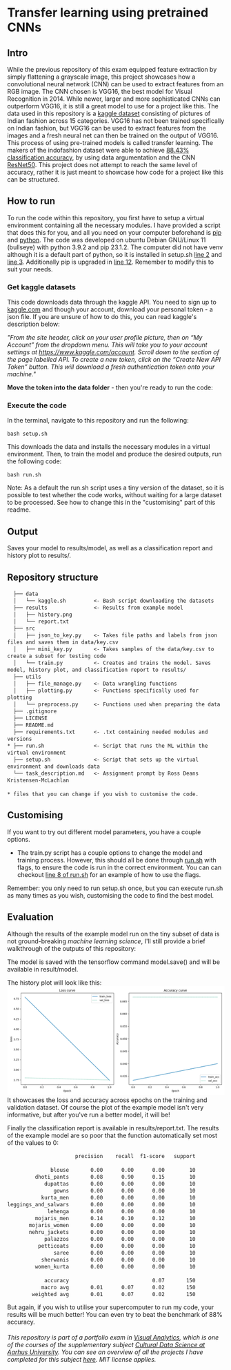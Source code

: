 # Transfer learning using pretrained CNNs

## Intro

While the previous repository of this exam equipped feature extraction by simply flattening a grayscale image, this project showcases how a convolutional neural network (CNN) can be used to extract features from an RGB image. The CNN chosen is VGG16, the best model for Visual Recognition in 2014. While newer, larger and more sophisticated CNNs can outperform VGG16, it is still a great model to use for a project like this. 
The data used in this repository is a [kaggle dataset](https://www.kaggle.com/datasets/validmodel/indo-fashion-dataset) consisting of pictures of Indian fashion across 15 categories. VGG16 has not been trained specifically on Indian fashion, but VGG16 can be used to extract features from the images and a fresh neural net can then be trained on the output of VGG16. This process of using pre-trained models is called transfer learning. 
The makers of the indofashion dataset were able to achieve [88.43% classification accuracy](https://arxiv.org/pdf/2104.02830.pdf), by using data argumentation and the CNN [ResNet50](https://se.mathworks.com/help/deeplearning/ref/resnet50.html). This project does not attempt to reach the same level of accuracy, rather it is just meant to showcase how code for a project like this can be structured.

## How to run

To run the code within this repository, you first have to setup a virtual environment containing all the necessary modules. I have provided a script that does this for you, and all you need on your computer beforehand is [pip](https://pypi.org/project/pip/) and [python](https://www.python.org/). The code was developed on ubuntu Debian GNU/Linux 11 (bullseye) with python 3.9.2 and pip 23.1.2. The computer did not have venv although it is a default part of python, so it is installed in setup.sh [line 2](https://github.com/AddiH/Cultural_Data_Science/blob/e0a4d853a0c231647f1a4221e91bcace259dca7c/Visual/03_pretrained_cnns/setup.sh#L2) and [line 3](https://github.com/AddiH/Cultural_Data_Science/blob/e0a4d853a0c231647f1a4221e91bcace259dca7c/Visual/03_pretrained_cnns/setup.sh#L3). Additionally pip is upgraded in [line 12](https://github.com/AddiH/Cultural_Data_Science/blob/e0a4d853a0c231647f1a4221e91bcace259dca7c/Visual/03_pretrained_cnns/setup.sh#L12). Remember to modify this to suit your needs.

### Get kaggle datasets
This code downloads data through the kaggle API. You need to sign up to [kaggle.com](https://www.kaggle.com/) and though your account, download your personal token - a json file. If you are unsure of how to do this, you can read kaggle's description below:

*"From the site header, click on your user profile picture, then on “My Account” from the dropdown menu. This will take you to your account settings at https://www.kaggle.com/account. Scroll down to the section of the page labelled API. To create a new token, click on the “Create New API Token” button. This will download a fresh authentication token onto your machine."*

**Move the token into the data folder** - then you're ready to run the code:

### Execute the code

In the terminal, navigate to this repository and run the following:
```
bash setup.sh
```
This downloads the data and installs the necessary modules in a virtual environment. Then, to train the model and produce the desired outputs, run the following code:
```
bash run.sh
```
Note: As a default the run.sh script uses a tiny version of the dataset, so it is possible to test whether the code works, without waiting for a large dataset to be processed. See how to change this in the "customising" part of this readme.

## Output
Saves your model to results/model, as well as a classification report and history plot to results/.

## Repository structure
```
  ├── data
  │   └── kaggle.sh         <- Bash script downloading the datasets
  ├── results               <- Results from example model
  │   ├── history.png         
  │   └── report.txt
  ├── src
  │   ├── json_to_key.py    <- Takes file paths and labels from json files and saves them in data/key.csv
  │   ├── mini_key.py       <- Takes samples of the data/key.csv to create a subset for testing code
  │   └── train.py          <- Creates and trains the model. Saves model, history plot, and classification report to results/
  ├── utils
  │   ├── file_manage.py    <- Data wrangling functions
  │   ├── plotting.py       <- Functions specifically used for plotting
  │   └── preprocess.py     <- Functions used when preparing the data
  ├── .gitignore
  ├── LICENSE
  ├── README.md
  ├── requirements.txt      <- .txt containing needed modules and versions
* ├── run.sh                <- Script that runs the ML within the virtual environment
  ├── setup.sh              <- Script that sets up the virtual environment and downloads data
  └── task_description.md   <- Assignment prompt by Ross Deans Kristensen-McLachlan
  
* files that you can change if you wish to customise the code.
```

## Customising
If you want to try out different model parameters, you have a couple options. 
- The train.py script has a couple options to change the model and training process. However, this should all be done through [run.sh](https://github.com/AddiH/Cultural_Data_Science/blob/main/Visual/03_pretrained_cnns/run.sh) with flags, to ensure the code is run in the correct environment. You can can checkout [line 8 of run.sh](https://github.com/AddiH/Cultural_Data_Science/blob/e0a4d853a0c231647f1a4221e91bcace259dca7c/Visual/03_pretrained_cnns/run.sh#L8) for an example of how to use the flags.

Remember: you only need to run setup.sh once, but you can execute run.sh as many times as you wish, customising the code to find the best model. 

## Evaluation
Although the results of the example model run on the tiny subset of data is not ground-breaking *machine learning science*, I'll still provide a brief walkthrough of the outputs of this repository:

The model is saved with the tensorflow command model.save() and will be available in result/model.

The history plot will look like this:
![History](results/history.png)
It showcases the loss and accuracy across epochs on the training and validation dataset. Of course the plot of the example model isn't very informative, but after you've run a better model, it will be!

Finally the classification report is available in results/report.txt. The results of the example model are so poor that the function automatically set most of the values to 0:

```
                      precision    recall  f1-score   support

              blouse       0.00      0.00      0.00        10
         dhoti_pants       0.08      0.90      0.15        10
            dupattas       0.00      0.00      0.00        10
               gowns       0.00      0.00      0.00        10
           kurta_men       0.00      0.00      0.00        10
leggings_and_salwars       0.00      0.00      0.00        10
             lehenga       0.00      0.00      0.00        10
         mojaris_men       0.14      0.10      0.12        10
       mojaris_women       0.00      0.00      0.00        10
       nehru_jackets       0.00      0.00      0.00        10
            palazzos       0.00      0.00      0.00        10
          petticoats       0.00      0.00      0.00        10
               saree       0.00      0.00      0.00        10
           sherwanis       0.00      0.00      0.00        10
         women_kurta       0.00      0.00      0.00        10

            accuracy                           0.07       150
           macro avg       0.01      0.07      0.02       150
        weighted avg       0.01      0.07      0.02       150
```

But again, if you wish to utilise your supercomputer to run my code, your results will be much better! You can even try to beat the benchmark of 88% accuracy.

###### This repository is part of a portfolio exam in [Visual Analytics](https://kursuskatalog.au.dk/en/course/115695/Visual-Analytics), which is one of the courses of the supplementary subject [Cultural Data Science at Aarhus University](https://bachelor.au.dk/en/supplementary-subject/culturaldatascience/). You can see an overview of all the projects I have completed for this subject [here](https://github.com/AddiH/Cultural_Data_Science). MIT license applies. 
